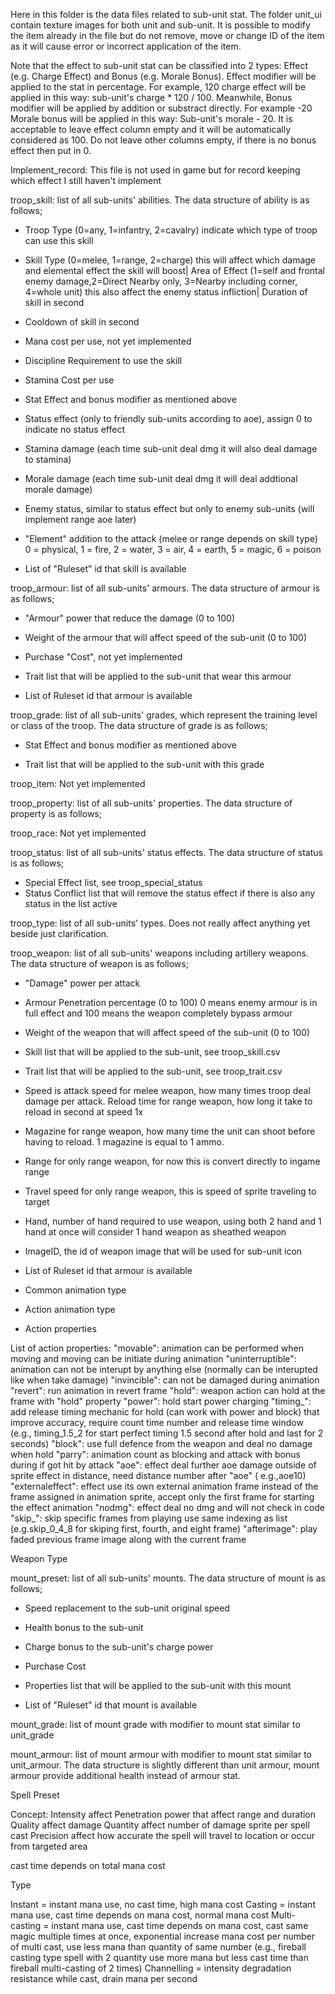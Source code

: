 Here in this folder is the data files related to sub-unit stat. The folder unit_ui contain texture images for both unit
and sub-unit. It is possible to modify the item already in the file but do not remove, move or change ID of the item as
it will cause error or incorrect application of the item.

Note that the effect to sub-unit stat can be classified into 2 types: Effect (e.g. Charge Effect) and Bonus (e.g. Morale
Bonus). Effect modifier will be applied to the stat in percentage. For example, 120 charge effect will be applied in
this way: sub-unit's charge * 120 / 100. Meanwhile, Bonus modifier will be applied by addition or substract directly.
For example -20 Morale bonus will be applied in this way: Sub-unit's morale - 20. It is acceptable to leave effect
column empty and it will be automatically considered as 100. Do not leave other columns empty, if there is no bonus
effect then put in 0.

Implement_record: This file is not used in game but for record keeping which effect I still haven't implement

troop_skill: list of all sub-units' abilities. The data structure of ability is as follows;

- Troop Type (0=any, 1=infantry, 2=cavalry) indicate which type of troop can use this skill

- Skill Type (0=melee, 1=range, 2=charge) this will affect which damage and elemental effect the skill will boost| Area
  of Effect (1=self and frontal enemy damage,2=Direct Nearby only, 3=Nearby including corner, 4=whole unit) this also
  affect the enemy status infliction| Duration of skill in second

- Cooldown of skill in second

- Mana cost per use, not yet implemented

- Discipline Requirement to use the skill

- Stamina Cost per use

- Stat Effect and bonus modifier as mentioned above

- Status effect (only to friendly sub-units according to aoe), assign 0 to indicate no status effect

- Stamina damage (each time sub-unit deal dmg it will also deal damage to stamina)

- Morale damage (each time sub-unit deal dmg it will deal addtional morale damage)

- Enemy status, similar to status effect but only to enemy sub-units (will implement range aoe later)

- "Element" addition to the attack (melee or range depends on skill type) 0 = physical, 1 = fire, 2 = water, 3 = air, 4
  = earth, 5 = magic, 6 = poison

- List of "Ruleset" id that skill is available

troop_armour: list of all sub-units' armours. The data structure of armour is as follows;

- "Armour" power that reduce the damage (0 to 100)

- Weight of the armour that will affect speed of the sub-unit (0 to 100)

- Purchase "Cost", not yet implemented

- Trait list that will be applied to the sub-unit that wear this armour

- List of Ruleset id that armour is available

troop_grade: list of all sub-units' grades, which represent the training level or class of the troop. The data structure
of grade is as follows;

- Stat Effect and bonus modifier as mentioned above

- Trait list that will be applied to the sub-unit with this grade

troop_item: Not yet implemented

troop_property: list of all sub-units' properties. The data structure of property is as follows;

troop_race: Not yet implemented

troop_status: list of all sub-units' status effects. The data structure of status is as follows;

- Special Effect list, see troop_special_status
- Status Conflict list that will remove the status effect if there is also any status in the list active

troop_type: list of all sub-units' types. Does not really affect anything yet beside just clarification.

troop_weapon: list of all sub-units' weapons including artillery weapons. The data structure of weapon is as follows;

- "Damage" power per attack

- Armour Penetration percentage (0 to 100) 0 means enemy armour is in full effect and 100 means the weapon completely
  bypass armour

- Weight of the weapon that will affect speed of the sub-unit (0 to 100)

- Skill list that will be applied to the sub-unit, see troop_skill.csv

- Trait list that will be applied to the sub-unit, see troop_trait.csv

- Speed is attack speed for melee weapon, how many times troop deal damage per attack. Reload time for range weapon, how
  long it take to reload in second at speed 1x

- Magazine for range weapon, how many time the unit can shoot before having to reload. 1 magazine is equal to 1 ammo.

- Range for only range weapon, for now this is convert directly to ingame range

- Travel speed for only range weapon, this is speed of sprite traveling to target

- Hand, number of hand required to use weapon, using both 2 hand and 1 hand at once will consider 1 hand weapon as
  sheathed weapon

- ImageID, the id of weapon image that will be used for sub-unit icon

- List of Ruleset id that armour is available

- Common animation type

- Action animation type

- Action properties

List of action properties:
"movable": animation can be performed when moving and moving can be initiate during animation
"uninterruptible": animation can not be interupt by anything else (normally can be interupted like when take damage)
"invincible": can not be damaged during animation
"revert": run animation in revert frame
"hold": weapon action can hold at the frame with "hold" property
"power": hold start power charging
"timing_": add release timing mechanic for hold (can work with power and block) that improve accuracy, require count
time number and release time window (e.g., timing_1.5_2 for start perfect timing 1.5 second after hold and last for 2
seconds)
"block": use full defence from the weapon and deal no damage when hold
"parry": animation count as blocking and attack with bonus during if got hit by attack
"aoe": effect deal further aoe damage outside of sprite effect in distance, need distance number after "aoe" (
e.g.,aoe10)
"externaleffect": effect use its own external animation frame instead of the frame assigned in animation sprite, accept
only the first frame for starting the effect animation
"nodmg": effect deal no dmg and will not check in code
"skip_": skip specific frames from playing use same indexing as list (e.g.skip_0_4_8 for skiping first, fourth, and
eight frame)
"afterimage": play faded previous frame image along with the current frame

Weapon Type

mount_preset: list of all sub-units' mounts. The data structure of mount is as follows;

- Speed replacement to the sub-unit original speed

- Health bonus to the sub-unit

- Charge bonus to the sub-unit's charge power

- Purchase Cost

- Properties list that will be applied to the sub-unit with this mount

- List of "Ruleset" id that mount is available

mount_grade: list of mount grade with modifier to mount stat similar to unit_grade

mount_armour: list of mount armour with modifier to mount stat similar to unit_armour. The data structure is slightly
different than unit armour, mount armour provide additional health instead of armour stat.

Spell Preset

Concept:
Intensity affect Penetration power that affect range and duration
Quality affect damage
Quantity affect number of damage sprite per spell cast
Precision affect how accurate the spell will travel to location or occur from targeted area

cast time depends on total mana cost

Type

Instant = instant mana use, no cast time, high mana cost
Casting = instant mana use, cast time depends on mana cost, normal mana cost
Multi-casting = instant mana use, cast time depends on mana cost, cast same magic multiple times at once, exponential
increase mana cost per number of multi cast, use less mana than quantity of same number (e.g., fireball casting type
spell with 2 quantity use more mana but less cast time than fireball multi-casting of 2 times)
Channelling = intensity degradation resistance while cast, drain mana per second